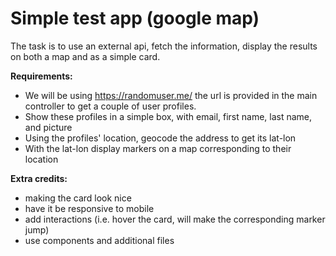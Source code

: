 # Simple test app (google map)

The task is to use an external api, fetch the information, display the results on both a map and as a simple card.

**Requirements:**
- We will be using https://randomuser.me/ the url is provided in the main controller to get a couple of user profiles.
- Show these profiles in a simple box, with email, first name, last name, and picture
- Using the profiles' location, geocode the address to get its lat-lon
- With the lat-lon display markers on a map corresponding to their location

**Extra credits:**
- making the card look nice
- have it be responsive to mobile
- add interactions (i.e. hover the card, will make the corresponding marker jump)
- use components and additional files
